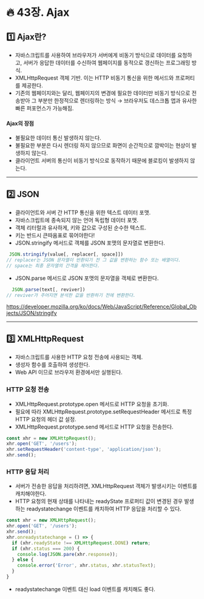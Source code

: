 # :fire: 43장. Ajax

## :one: Ajax란?

- 자바스크립트를 사용하여 브라우저가 서버에게 비동기 방식으로 데이터를 요청하고, 서버가 응답한 데이터를 수신하여 웹페이지를 동적으로 갱신하는 프로그래밍 방식.
- XMLHttpRequest 객체 기반. 이는 HTTP 비동기 통신을 위한 메서드와 프로퍼티를 제공한다.
- 기존의 웹페이지와는 달리, 웹페이지의 변경에 필요한 데이터만 비동기 방식으로 전송받아 그 부분만 한정적으로 렌더링하는 방식 → 브라우저도 데스크톱 앱과 유사한 빠른 퍼포먼스가 가능해짐.

#### Ajax의 장점 
- 불필요한 데이터 통신 발생하지 않는다.
- 불필요한 부분은 다시 렌더링 하지 않으므로 화면이 순간적으로 깜박이는 현상이 발생하지 않는다.
- 클라이언트 서버의 통신이 비동기 방식으로 동작하기 때문에 블로킹이 발생하지 않는다.

---

## :two: JSON

- 클라이언트와 서버 간 HTTP 통신을 위한 텍스트 데이터 포맷.
- 자바스크립트에 종속되지 않는 언어 독립형 데이터 포맷.
- 객체 리터럴과 유사하게, 키와 값으로 구성된 순수한 텍스트.
- 키는 반드시 큰따옴표로 묶어야한다!
- JSON.stringify 메서드로 객체를 JSON 포맷의 문자열로 변환한다.
```javascript
 JSON.stringify(value[, replacer[, space]])
// replacer는 JSON 문자열이 반환되기 전 그 값을 변환하는 함수 또는 배열이다.
// space는 최종 문자열의 간격을 제어한다.
```

- JSON.parse 메서드로 JSON 포맷의 문자열을 객체로 변환한다.
```javascript
  JSON.parse(text[, reviver])
// reviver가 주어지면 분석한 값을 반환하기 전에 변환한다.
```
https://developer.mozilla.org/ko/docs/Web/JavaScript/Reference/Global_Objects/JSON/stringify

---

## :three: XMLHttpRequest

- 자바스크립트를 사용한 HTTP 요청 전송에 사용되는 객체.
- 생성자 함수를 호출하여 생성한다.
- Web API 이므로 브라우저 환경에서만 실행된다.

### HTTP 요청 전송

- XMLHttpRequest.prototype.open 메서드로 HTTP 요청을 초기화.
- 필요에 따라 XMLHttpRequest.prototype.setRequestHeader 메서드로 특정 HTTP 요청의 헤더 값 설정.
- XMLHttpRequest.prototype.send 메서드로 HTTP 요청을 전송한다.
```javascript
const xhr = new XMLHttpRequest();
xhr.open('GET', '/users');
xhr.setRequestHeader('content-type', 'application/json');
xhr.send();
```

### HTTP 응답 처리

- 서버가 전송한 응답을 처리하려면, XMLHttpRequest 객체가 발생시키는 이벤트를 캐치해야한다.
- HTTP 요청의 현재 상태를 나타내는 readyState 프로퍼티 값이 변경된 경우 발생하는 readystatechange 이벤트를 캐치하여 HTTP 응답을 처리할 수 있다.
```javascript
const xhr = new XMLHttpRequest();
xhr.open('GET', '/users');
xhr.send();
xhr.onreadystatechange = () => {
  if (xhr.readyState !== XMLHttpRequest.DONE) return;
  if (xhr.status === 200) {
    console.log(JSON.pare(xhr.response));
  } else {
    console.error('Error', xhr.status, xhr.statusText);
  }
}
```
- readystatechange 이벤트 대신 load 이벤트를 캐치해도 좋다.
